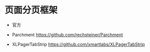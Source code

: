 # 页面分页框架

- 官方

- Parchment
https://github.com/rechsteiner/Parchment

- XLPagerTabStrip
https://github.com/xmartlabs/XLPagerTabStrip

